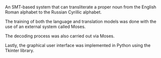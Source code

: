 An SMT-based system that can transliterate a proper noun from the English Roman alphabet to the Russian Cyrillic alphabet.

The training of both the language and translation models was done with the use of an external system called Moses.

The decoding process was also carried out via Moses.

Lastly, the graphical user interface was implemented in Python using the Tkinter library.
